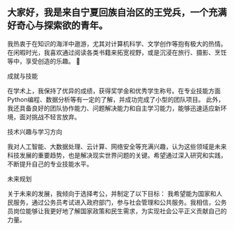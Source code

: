 ## 大家好，我是来自宁夏回族自治区的王党兵，一个充满好奇心与探索欲的青年。
我热衷于在知识的海洋中遨游，尤其对计算机科学、文学创作等抱有极大的热情。
在闲暇时光，我喜欢通过阅读各类书籍来拓宽视野，或是沉浸在旅行、摄影、烹饪等中，享受创造的乐趣。 👋

成就与技能

在学术上，我保持了优异的成绩，获得奖学金和优秀学生称号。在专业技能方面 Python编程、数据分析等有一定的了解，并成功完成了小型的团队项目。
此外，我还具备良好的团队协作能力、问题解决能力和自主学习能力，能够迅速适应新环境，面对挑战不轻言放弃。

技术兴趣与学习方向

我对人工智能、大数据处理、云计算、网络安全等充满兴趣，认为这些领域是未来科技发展的重要趋势，也是解决现实世界问题的关键。希望通过深入研究和实践，不断提升自己的专业技能水平。

未来规划

关于未来的发展，我倾向于选择考公，并制定了以下目标：
我希望能为国家和人民服务，通过公务员考试进入政府部门，参与社会管理和公共服务。我相信，公务员岗位能够让我更好地了解国家政策和民生需求，为实现社会公平正义贡献自己的力量。
